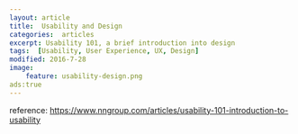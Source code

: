 ```yaml
---
layout: article
title:  Usability and Design
categories:  articles
excerpt: Usability 101, a brief introduction into design
tags:  [Usability, User Experience, UX, Design]
modified: 2016-7-28
image:
	feature: usability-design.png
ads:true
---
```


reference: https://www.nngroup.com/articles/usability-101-introduction-to-usability
